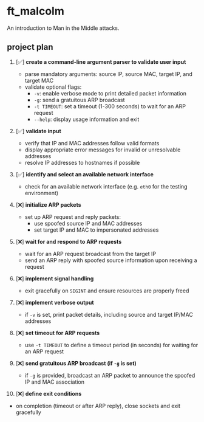 # ft_malcolm
An introduction to Man in the Middle attacks.

## project plan

1. [✅] **create a command-line argument parser to validate user input**
   * parse mandatory arguments: source IP, source MAC, target IP, and target MAC
   * validate optional flags:
     - `-v`: enable verbose mode to print detailed packet information
     - `-g`: send a gratuitous ARP broadcast
     - `-t TIMEOUT`: set a timeout (1-300 seconds) to wait for an ARP request
     - `--help`: display usage information and exit

2. [✅] **validate input**
   * verify that IP and MAC addresses follow valid formats
   * display appropriate error messages for invalid or unresolvable addresses
   * resolve IP addresses to hostnames if possible

3. [✅] **identify and select an available network interface**
   * check for an available network interface (e.g. `eth0` for the testing environment)

4. [❌] **initialize ARP packets**
   * set up ARP request and reply packets:
     - use spoofed source IP and MAC addresses
     - set target IP and MAC to impersonated addresses

5. [❌] **wait for and respond to ARP requests**
   * wait for an ARP request broadcast from the target IP
   * send an ARP reply with spoofed source information upon receiving a request

6. [❌] **implement signal handling**
   * exit gracefully on `SIGINT` and ensure resources are properly freed

7. [❌] **implement verbose output**
   * if `-v` is set, print packet details, including source and target IP/MAC addresses

8. [❌] **set timeout for ARP requests**
   * use `-t TIMEOUT` to define a timeout period (in seconds) for waiting for an ARP request

9. [❌] **send gratuitous ARP broadcast (if `-g` is set)**
   * if `-g` is provided, broadcast an ARP packet to announce the spoofed IP and MAC association

10. [❌] **define exit conditions**
   * on completion (timeout or after ARP reply), close sockets and exit gracefully
